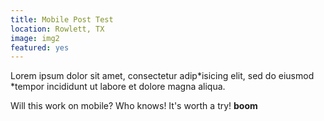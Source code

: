 ```yaml
---
title: Mobile Post Test
location: Rowlett, TX
image: img2
featured: yes
---
```

Lorem ipsum dolor sit amet, consectetur adip*isicing elit, sed do eiusmod *tempor incididunt ut labore et dolore magna aliqua.

Will this work on mobile? Who knows! It's worth a try! **boom**